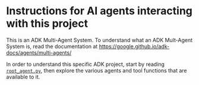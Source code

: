 # Instructions for AI agents interacting with this project

This is an ADK Multi-Agent System. To understand what an ADK Mult-Agent System is, read the documentation at https://google.github.io/adk-docs/agents/multi-agents/

In order to understand this specific ADK project, start by reading [`root_agent.py`](LineageAI/root_agent.py), then explore the various agents and tool functions that are available to it.
